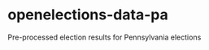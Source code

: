 openelections-data-pa
=====================

Pre-processed election results for Pennsylvania elections
